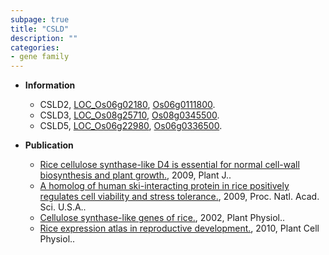```yaml
---
subpage: true
title: "CSLD"
description: ""
categories:
- gene family
---
```


* **Information**  
    + CSLD2, [LOC_Os06g02180](http://rice.plantbiology.msu.edu/cgi-bin/ORF_infopage.cgi?orf=LOC_Os06g02180), [Os06g0111800](http://rapdb.dna.affrc.go.jp/viewer/gbrowse_details/irgsp1?name=Os06g0111800).
    + CSLD3, [LOC_Os08g25710](http://rice.plantbiology.msu.edu/cgi-bin/ORF_infopage.cgi?orf=LOC_Os08g25710), [Os08g0345500](http://rapdb.dna.affrc.go.jp/viewer/gbrowse_details/irgsp1?name=Os08g0345500).
    + CSLD5, [LOC_Os06g22980](http://rice.plantbiology.msu.edu/cgi-bin/ORF_infopage.cgi?orf=LOC_Os06g22980), [Os06g0336500](http://rapdb.dna.affrc.go.jp/viewer/gbrowse_details/irgsp1?name=Os06g0336500).

* **Publication**  
    + [Rice cellulose synthase-like D4 is essential for normal cell-wall biosynthesis and plant growth.](http://www.ncbi.nlm.nih.gov/pubmed?term=Rice+cellulose+synthase-like+D4+is+essential+for+normal+cell-wall+biosynthesis+and+plant+growth.%5BTitle%5D), 2009, Plant J..
    + [A homolog of human ski-interacting protein in rice positively regulates cell viability and stress tolerance.](http://www.ncbi.nlm.nih.gov/pubmed?term=A+homolog+of+human+ski-interacting+protein+in+rice+positively+regulates+cell+viability+and+stress+tolerance.%5BTitle%5D), 2009, Proc. Natl. Acad. Sci. U.S.A..
    + [Cellulose synthase-like genes of rice.](http://www.ncbi.nlm.nih.gov/pubmed?term=Cellulose+synthase-like+genes+of+rice.%5BTitle%5D), 2002, Plant Physiol..
    + [Rice expression atlas in reproductive development.](http://www.ncbi.nlm.nih.gov/pubmed?term=Rice+expression+atlas+in+reproductive+development.%5BTitle%5D), 2010, Plant Cell Physiol..


